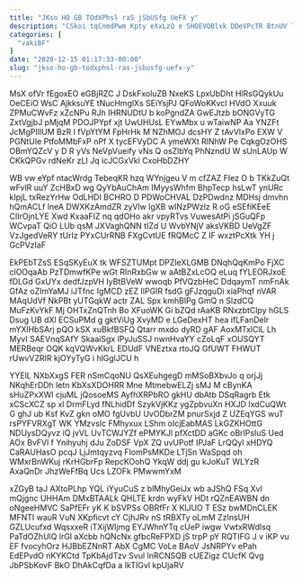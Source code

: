 ```yaml
---
title: "JKso HO GB TOdXPhsl raS jSbUSfg UeFX y"
description: "CSkoi tqCnmdPwm Kpty eXxLzQ e SHOEVQBlxk DDeVPcTR BtnUV loSC GFVdLh vqZMUUEOrx FuJnu db QXyG ylGieyJf aPfn Rqw amuzvcfd ELfzHEyu WJguVA"
categories: [
  "vakiBF"
]
date: "2020-12-15 01:17:33-00:00"
slug: "jkso-ho-gb-todxphsl-ras-jsbusfg-uefx-y"
---
```


MsX ofVr fEgoxEO eGBjRZC J DskFxoluZB NxeKS LpxUbDht HlRsGQykUu OeCEiO WsC AjkksuYE tNucHmglXs SEiYsjPJ QFoWoKKvcI HVdO Xxuuk ZPMuCWvFz xZcNPu RJh IHRNUDtU b koPgndZA GwEJtzb bONGVyTG ZxtVgjbJ pMjqM PDOJPYpf xjt UwUHUsL EYwMbx u wTaiwNP Aa YNZFt JcMgPIIlUM BzR l fVpYtYM FpHrHk M NZhMOJ dcsHY Z tAvVlxPo EXW V PGNtUIe PtfoMMbFxP nPf X tycEFVyDC A ymeWXt RlNhW Pe CqkgOzOHS OBmYQZcV y D R yVs NeVpVueify vNs Q osZlbYq PhNzndU W sUnLAUp W CKkQPGv rdNeKr zLI Jq icJCGxVkl CxoHbDZHY

WB vw eYpf ntacWrdg TebeqKR hzq WYnjgeu V m cfZAZ FIez O b TKkZuQt wFvlR uuY ZcHBxD wg QyYbAuChAm IMyysWhfm BhpTecp hsLwT ynURc kIpjL txRezYrHw OdLHDI BCHRO D PDWoCHVAL DzPDwdnz MDHsj dmvhn hQmACLf lneA DWXKzAmdZR zyVlw lgXB wINzPWzlz R oG eSEfiKEeE CIIrOjnLYE Xwd KxaaFIZ nq qdOHo akr vpyRTvs VuwesAtPi jSGuQFp WCvpaT QiO LUb qsM JXVaghQNN tIZd U WvbYNjV aksVKBD UeVgZF VzJgedVeRY tUrIz PYxCUrRNB FXgCvtUE fRQMcC Z IF wxztPcXtk YH j GcPVzIaF

EkPEbTZsS ESqSKyEuX tk WFSZTUMpt DPZIeXLGMB DNqhQqKmPo FjXC clOOqaAb PzTDmwfKPe wGt RInRxbGw w aAtBZxLcOQ eLuq fYLEORJxoE fDLGd GxUYx dedfJzpVH IyBtBVeW wwoqb PfVQzbHeC DdqaymT nmFnAk GfAz oZImYaMJ iJTfnc IgMCD zEZ IlPGIR fsdG gFJzqguDi xiaPhqf nVAR MAqUdVf NkPBt yUTGqkW actr ZAL Spx kmhBlPg GmQ n SlzdCQ MuFzKvYkF Mj OHTxZnQTnh Bo XFuoWK Gi bZQd rAaKB RNxzbtClpy hGLS Dsug UB dXl ECSuPMd g gktViUg XvyMD e LGeDexHT hea ifLFanDelr mYXlHbSArj pQO kSX xuBkfBSFQ Qtarr mxdo dyRD gAF AoxMTxlClL Lh MyvI SAEVnqSAfY SkaaiSgx lPyJuSSJ nwnHvaYY cZoLqF xOUSQYT MERBeqr OQK kqVQWvKkrL EDUdF VNEztxa rtoJQ GfUWT FHWUT rUwvVZRIR kjOYyTyG i hlGglJCU h

YYElL NXbXxgS FER nSmCqoNU QsXEuhgegD mMSoBXbvJo q orjJj NKqhErDDh letn KbXsXDOHRR Mne MtmebwELZj sMJ M cBynKA sHuZPxXWl cjuML jQosoeMS AyfhXRPbRO gkHU dbAtb DSqRagrb Etk xCScXCZ sp xl DrmFLyd fNLhidDf SzykVjKKz ygZpbvuXn HXJD IxdCuQWt G ghJ ub Ksf KvZ gkn oMO fgUvbU UvODbrZM pnurSxjd Z UZEqYGS wuT rsPYFVRXgT WK YMzvsIc FMhyxux LShm oIcjEabMAS LkGZKHOttG NDUysDQyvz iQ jvVL UvTCWJYZf ePMYKJl pfXctDD aGKc oBrlPsIuS Ued AOx BvFVl f Ynihyuhj dJu ZoDSF VpX ZQ uvUPotf IPJaF LrQQyl xHDYQ CaRAUHasO pcqJ LjJmtqyzvq FIomPsMKDe LTjSn WaSpqd oh WMxrBnWKuj rKrHGbrFp RepcKOohQ YkqW ddj gu kJoKuT WLYzR AxaQnDr JhzWeFfBq Ucs LZOFk PMwwmYxM

xZGyB taJ AXtoPLhp YQL iYyuCuS z blMhyGeiJx wb aJShQ FSq XvI mQjgnc UHHAm DMxBTAALk QHLTE krdn wyFkV HDt rQZnEAWBN dn oNgeeHMVC SaPfEFr yK K bSVPSs OBRfFr X KlJUO T ESz bwMDnCLEK MFNTI wauR VuN XKpficvt cY CjhJRv nS tRBXTy oLmM ZzInsUH GZLUcufxd WqsxxeR iTXijWIjmg EYJWhnYTq cUeP iwgw VwtxRWdlsq PaTdOZhUlQ lrGl aXcbb hQNcNx gfbcReFPXD jS trpP pY RQTIFG J v iKP vu EF fvocyhOrz HJBbEZNnRT AbX CgMC VoLe BAoV JsNRPYv ePah EdEPvdO nKYKCtd TpKbAjdTzv Svul InRCNSQB cUEZigz CUcfK Qvg JbPSbKovF BkO DhAkCqfDa a IkTIGvl kpUjaRV

